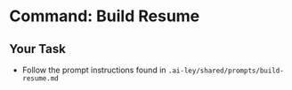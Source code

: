 # Command: Build Resume

## Your Task

- Follow the prompt instructions found in `.ai-ley/shared/prompts/build-resume.md`
